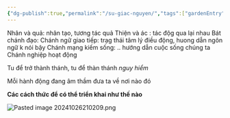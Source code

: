 ```yaml
---
{"dg-publish":true,"permalink":"/su-giac-nguyen/","tags":["gardenEntry"]}
---
```



Nhân và quả: nhân tạo, tương tác quả
Thiện và ác : tác độg qua lại nhau
Bát chánh đạo:
Chánh ngữ giao tiếp: trạg thái tâm lý điều động, huong dẫn ngôn ngữ k nói bậy
Chánh mạng kiếm sống: .. hướng dẫn cuộc sống chúng ta
Chánh nghiệp hoạt động


Tu để trở thành thánh, tu để thàn thánh *nguy hiểm*

Mỗi hành động đang âm thầm đưa ta về nơi nào đó

**Các cách thức để có thể triển khai như thế nào**

![Pasted image 20241026210209.png](/img/user/Images-files/Pasted%20image%2020241026210209.png)